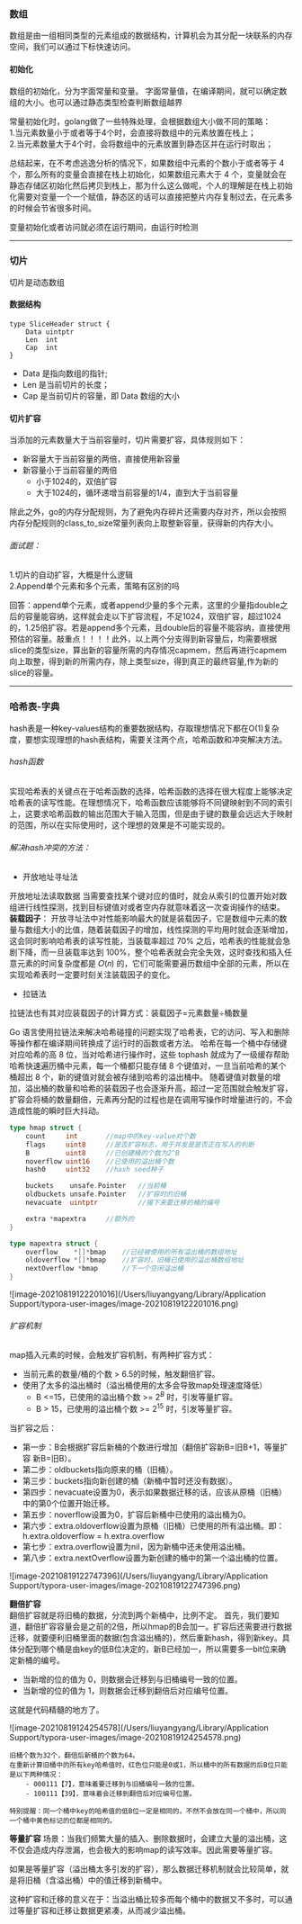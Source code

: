 ### 数组
数组是由一组相同类型的元素组成的数据结构，计算机会为其分配一块联系的内存空间，我们可以通过下标快速访问。

#### 初始化
数组的初始化，分为字面常量和变量。
字面常量值，在编译期间，就可以确定数组的大小。也可以通过静态类型检查判断数组越界

常量初始化时，golang做了一些特殊处理，会根据数组大小做不同的策略：   
1.当元素数量小于或者等于4个时，会直接将数组中的元素放置在栈上；    
2.当元素数量大于4个时，会将数组中的元素放置到静态区并在运行时取出；    

总结起来，在不考虑逃逸分析的情况下，如果数组中元素的个数小于或者等于 4 个，那么所有的变量会直接在栈上初始化，如果数组元素大于 4 个，变量就会在静态存储区初始化然后拷贝到栈上，那为什么这么做呢，个人的理解是在栈上初始化需要对变量一个一个赋值，静态区的话可以直接把整片内存复制过去，在元素多的时候会节省很多时间。

变量初始化或者访问就必须在运行期间，由运行时检测

---


### 切片

切片是动态数组

#### 数据结构

```
type SliceHeader struct {
	Data uintptr
	Len  int
	Cap  int
}
```
- Data 是指向数组的指针;
- Len 是当前切片的长度；
- Cap 是当前切片的容量，即 Data 数组的大小


#### 切片扩容
当添加的元素数量大于当前容量时，切片需要扩容，具体规则如下：
- 新容量大于当前容量的两倍，直接使用新容量
- 新容量小于当前容量的两倍
    - 小于1024的，双倍扩容
    - 大于1024的，循环递增当前容量的1/4，直到大于当前容量

除此之外，go的内存分配规则，为了避免内存碎片还需要内存对齐，所以会按照内存分配规则的class_to_size常量列表向上取整新容量，获得新的内存大小。

###### 面试题：
1.切片的自动扩容，大概是什么逻辑   
2.Append单个元素和多个元素，策略有区别的吗   

回答：append单个元素，或者append少量的多个元素，这里的少量指double之后的容量能容纳，这样就会走以下扩容流程，不足1024，双倍扩容，超过1024的，1.25倍扩容。若是append多个元素，且double后的容量不能容纳，直接使用预估的容量。敲重点！！！！此外，以上两个分支得到新容量后，均需要根据slice的类型size，算出新的容量所需的内存情况capmem，然后再进行capmem向上取整，得到新的所需内存，除上类型size，得到真正的最终容量,作为新的slice的容量。

---

### 哈希表-字典


hash表是一种key-values结构的重要数据结构，存取理想情况下都在O(1)复杂度，要想实现理想的hash表结构，需要关注两个点，哈希函数和冲突解决方法。

###### hash函数
实现哈希表的关键点在于哈希函数的选择，哈希函数的选择在很大程度上能够决定哈希表的读写性能。在理想情况下，哈希函数应该能够将不同键映射到不同的索引上，这要求哈希函数的输出范围大于输入范围，但是由于键的数量会远远大于映射的范围，所以在实际使用时，这个理想的效果是不可能实现的。


###### 解决hash冲突的方法：

- 开放地址寻址法

开放地址法读取数据
当需要查找某个键对应的值时，就会从索引的位置开始对数组进行线性探测，找到目标键值对或者空内存就意味着这一次查询操作的结束。   
**装载因子**：
开放寻址法中对性能影响最大的就是装载因子，它是数组中元素的数量与数组大小的比值，随着装载因子的增加，线性探测的平均用时就会逐渐增加，这会同时影响哈希表的读写性能，当装载率超过 70% 之后，哈希表的性能就会急剧下降，而一旦装载率达到 100%，整个哈希表就会完全失效，这时查找和插入任意元素的时间复杂度都是 𝑂(𝑛) 的，它们可能需要遍历数组中全部的元素，所以在实现哈希表时一定要时刻关注装载因子的变化。

- 拉链法

拉链法也有其对应装载因子的计算方式：装载因子=元素数量÷桶数量   

Go 语言使用拉链法来解决哈希碰撞的问题实现了哈希表，它的访问、写入和删除等操作都在编译期间转换成了运行时的函数或者方法。
哈希在每一个桶中存储键对应哈希的高 8 位，当对哈希进行操作时，这些 tophash 就成为了一级缓存帮助哈希快速遍历桶中元素，每一个桶都只能存储 8 个键值对，一旦当前哈希的某个桶超出 8 个，新的键值对就会被存储到哈希的溢出桶中。
随着键值对数量的增加，溢出桶的数量和哈希的装载因子也会逐渐升高，超过一定范围就会触发扩容，扩容会将桶的数量翻倍，元素再分配的过程也是在调用写操作时增量进行的，不会造成性能的瞬时巨大抖动。

```go
type hmap struct {
	count     int       //map中的key-value对个数
	flags     uint8     //是否扩容标志，用于并发是是否正在写入的判断
	B         uint8     //已创建桶的个数为2^B
	noverflow uint16    //已使用的溢出桶个数
	hash0     uint32    //hash seed种子

	buckets    unsafe.Pointer   //当前桶
	oldbuckets unsafe.Pointer   //扩容时的旧桶
	nevacuate  uintptr          //接下来要迁移的桶的编号

	extra *mapextra     //额外的
}

type mapextra struct {
	overflow    *[]*bmap    //已经被使用的所有溢出桶的数组地址
	oldoverflow *[]*bmap    //扩容时，旧桶已使用的溢出桶数组地址
	nextOverflow *bmap      //下一个空闲溢出桶
}

```

![image-20210819122201016](/Users/liuyangyang/Library/Application Support/typora-user-images/image-20210819122201016.png)

###### 扩容机制

map插入元素的时候，会触发扩容机制，有两种扩容方式：
- 当前元素的数量/桶的个数 > 6.5的时候，触发翻倍扩容。
- 使用了太多的溢出桶时（溢出桶使用的太多会导致map处理速度降低）   
    - B <=15，已使用的溢出桶个数 >= $2^B$ 时，引发等量扩容。
    - B > 15，已使用的溢出桶个数 >= $2^{15}$ 时，引发等量扩容。

当扩容之后：

- 第一步：B会根据扩容后新桶的个数进行增加（翻倍扩容新B=旧B+1，等量扩容 新B=旧B）。
- 第二步：oldbuckets指向原来的桶（旧桶）。
- 第三步：buckets指向新创建的桶（新桶中暂时还没有数据）。
- 第四步：nevacuate设置为0，表示如果数据迁移的话，应该从原桶（旧桶）中的第0个位置开始迁移。
- 第五步：noverflow设置为0，扩容后新桶中已使用的溢出桶为0。
- 第六步：extra.oldoverflow设置为原桶（旧桶）已使用的所有溢出桶。即：h.extra.oldoverflow = h.extra.overflow
- 第七步：extra.overflow设置为nil，因为新桶中还未使用溢出桶。
- 第八步：extra.nextOverflow设置为新创建的桶中的第一个溢出桶的位置。

![image-20210819122747396](/Users/liuyangyang/Library/Application Support/typora-user-images/image-20210819122747396.png)

**翻倍扩容**   
翻倍扩容就是将旧桶的数据，分流到两个新桶中，比例不定。
首先，我们要知道，翻倍扩容容量会是之前的2倍，所以hmap的B会加一。扩容后还需要进行数据迁移，就要便利旧桶里面的数据(包含溢出桶的)，然后重新hash，得到新key。具体分配到哪个桶是由key的低B位决定的，新B已经加一，所以需要多一bit位来确定新桶的编号。

- 当新增的位的值为 0，则数据会迁移到与旧桶编号一致的位置。
- 当新增的位的值为 1，则数据会迁移到翻倍后对应编号位置。

这就是代码精髓的地方了。

![image-20210819124254578](/Users/liuyangyang/Library/Application Support/typora-user-images/image-20210819124254578.png)


```
旧桶个数为32个，翻倍后新桶的个数为64。
在重新计算旧桶中的所有key哈希值时，红色位只能是0或1，所以桶中的所有数据的后B位只能是以下两种情况：
	- 000111【7】，意味着要迁移到与旧桶编号一致的位置。
	- 100111【39】，意味着会迁移到翻倍后对应编号位置。
	
特别提醒：同一个桶中key的哈希值的低B位一定是相同的，不然不会放在同一个桶中，所以同一个桶中黄色标记的位都是相同的。
```

**等量扩容**
场景：当我们频繁大量的插入、删除数据时，会建立大量的溢出桶，这不仅会造成内存泄漏，也会极大的影响map的读写效率。因此需要等量扩容。

如果是等量扩容（溢出桶太多引发的扩容），那么数据迁移机制就会比较简单，就是将旧桶（含溢出桶）中的值迁移到新桶中。

这种扩容和迁移的意义在于：当溢出桶比较多而每个桶中的数据又不多时，可以通过等量扩容和迁移让数据更紧凑，从而减少溢出桶。

